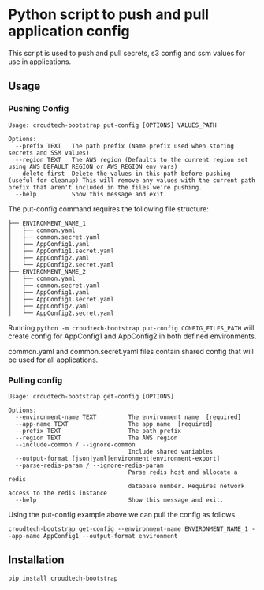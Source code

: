 # Python script to push and pull application config

This script is used to push and pull secrets, s3 config and ssm values for use in applications.

## Usage

### Pushing Config

```
Usage: croudtech-bootstrap put-config [OPTIONS] VALUES_PATH

Options:
  --prefix TEXT   The path prefix (Name prefix used when storing secrets and SSM values)
  --region TEXT   The AWS region (Defaults to the current region set using AWS_DEFAULT_REGION or AWS_REGION env vars)
  --delete-first  Delete the values in this path before pushing (useful for cleanup) This will remove any values with the current path prefix that aren't included in the files we're pushing.
  --help          Show this message and exit.
```

The put-config command requires the following file structure:

```
├── ENVIRONMENT_NAME_1
│   ├── common.yaml
│   ├── common.secret.yaml
│   ├── AppConfig1.yaml
│   ├── AppConfig1.secret.yaml
│   ├── AppConfig2.yaml
│   └── AppConfig2.secret.yaml
├── ENVIRONMENT_NAME_2
│   ├── common.yaml
│   ├── common.secret.yaml
│   ├── AppConfig1.yaml
│   ├── AppConfig1.secret.yaml
│   ├── AppConfig2.yaml
│   └── AppConfig2.secret.yaml
```

Running `python -m croudtech-bootstrap put-config CONFIG_FILES_PATH` will create config for AppConfig1 and AppConfig2 in both defined environments.

common.yaml and common.secret.yaml files contain shared config that will be used for all applications.

### Pulling config

```
Usage: croudtech-bootstrap get-config [OPTIONS]

Options:
  --environment-name TEXT         The environment name  [required]
  --app-name TEXT                 The app name  [required]
  --prefix TEXT                   The path prefix
  --region TEXT                   The AWS region
  --include-common / --ignore-common
                                  Include shared variables
  --output-format [json|yaml|environment|environment-export]
  --parse-redis-param / --ignore-redis-param
                                  Parse redis host and allocate a redis
                                  database number. Requires network access to the redis instance
  --help                          Show this message and exit.
```

Using the put-config example above we can pull the config as follows

```
croudtech-bootstrap get-config --environment-name ENVIRONMENT_NAME_1 --app-name AppConfig1 --output-format environment
```

## Installation

`pip install croudtech-bootstrap`

